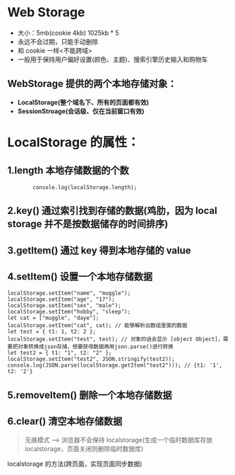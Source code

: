 # Web Storage

- 大小：5mb(cookie 4kb) 1025kb \* 5
- 永远不会过期，只能手动删除
- 和 cookie 一样<不能跨域>
- 一般用于保持用户偏好设置(颜色、主题)、搜索引擎历史输入和购物车

## WebStorage 提供的两个本地存储对象：

- **LocalStorage(整个域名下、所有的页面都有效)**
- **SessionStroage(会话级、仅在当前窗口有效)**

# LocalStorage 的属性：

## 1.length 本地存储数据的个数

    		console.log(localStorage.length);

## 2.key() 通过索引找到存储的数据(鸡肋，因为 local storage 并不是按数据储存的时间排序)

## 3.getItem() 通过 key 得到本地存储的 value

## 4.setItem() 设置一个本地存储数据

```
localStorage.setItem("name", "muggle");
localStorage.setItem("age", "17");
localStorage.setItem("sex", "male");
localStorage.setItem("hobby", "sleep");
let cat = ["muggle", "daye"];
localStorage.setItem("cat", cat); // 能够解析出数组里面的数据
let test = { t1: 1, t2: 2 };
localStorage.setItem("test", test); // 对象的话会显示 [object Object]，需要把对象转换成json存储，想要获得数据再用json.parse()进行转换
let test2 = { t1: "1", t2: "2" };
localStorage.setItem("test2", JSON.stringify(test2));
console.log(JSON.parse(localStorage.getItem("test2"))); // {t1: '1', t2: '2'}
```

## 5.removeItem() 删除一个本地存储数据

## 6.clear() 清空本地存储数据

> 无痕模式 --> 浏览器不会保持 localstorage(生成一个临时数据库存放 localstorage，页面关闭则删除临时数据库)

localstorage 的方法(跨页面，实现页面同步数据)



